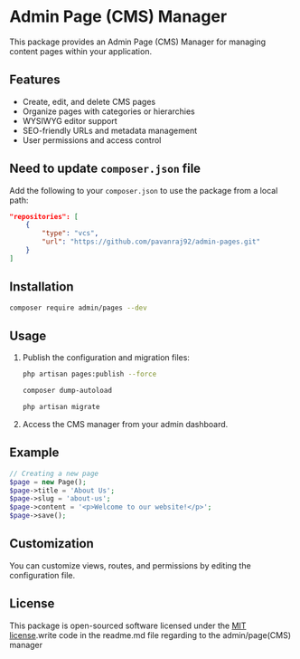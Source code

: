 # Admin Page (CMS) Manager

This package provides an Admin Page (CMS) Manager for managing content pages within your application.

## Features

- Create, edit, and delete CMS pages
- Organize pages with categories or hierarchies
- WYSIWYG editor support
- SEO-friendly URLs and metadata management
- User permissions and access control

## Need to update `composer.json` file

Add the following to your `composer.json` to use the package from a local path:

```json
"repositories": [
    {
        "type": "vcs",
        "url": "https://github.com/pavanraj92/admin-pages.git"
    }
]
```

## Installation

```bash
composer require admin/pages --dev
```

## Usage

1. Publish the configuration and migration files:
    ```bash
    php artisan pages:publish --force

    composer dump-autoload
    
    php artisan migrate
    ```
2. Access the CMS manager from your admin dashboard.

## Example

```php
// Creating a new page
$page = new Page();
$page->title = 'About Us';
$page->slug = 'about-us';
$page->content = '<p>Welcome to our website!</p>';
$page->save();
```

## Customization

You can customize views, routes, and permissions by editing the configuration file.

## License

This package is open-sourced software licensed under the [MIT license](LICENSE).write code in the readme.md file regarding to the admin/page(CMS) manager
